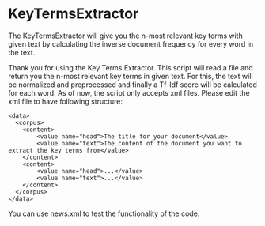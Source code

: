 # KeyTermsExtractor
The KeyTermsExtractor will give you the n-most relevant key terms with given text by calculating the inverse document frequency for every word in the text.

Thank you for using the Key Terms Extractor. This script will read a file and return you the n-most relevant key terms
in given text. For this, the text will be normalized and preprocessed and finally a Tf-Idf score will be calculated
for each word.
As of now, the script only accepts xml files. Please edit the xml file to have following structure:
```
<data>
  <corpus>
    <content>
        <value name="head">The title for your document</value>
        <value name="text">The content of the document you want to extract the key terms from</value>
    </content>
    <content>
        <value name="head">...</value>
        <value name="text">...</value>
    </content>
  </corpus>
</data>
```

You can use news.xml to test the functionality of the code. 
